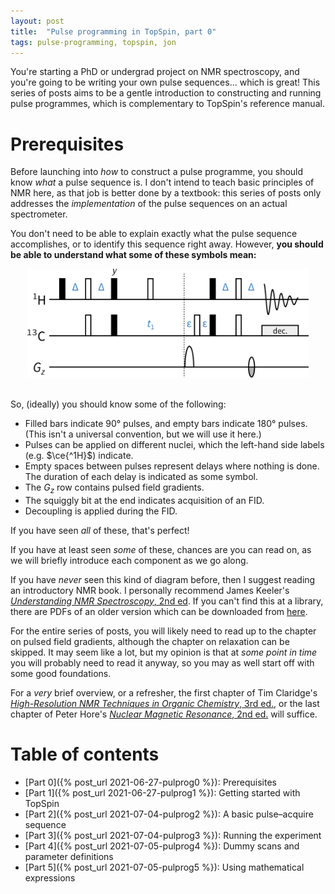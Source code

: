 ```yaml
---
layout: post
title:  "Pulse programming in TopSpin, part 0"
tags: pulse-programming, topspin, jon
---
```


You're starting a PhD or undergrad project on NMR spectroscopy, and you're going to be writing your own pulse sequences... which is great!
This series of posts aims to be a gentle introduction to constructing and running pulse programmes, which is complementary to TopSpin's reference manual.

# Prerequisites

Before launching into *how* to construct a pulse programme, you should know *what* a pulse sequence is.
I don't intend to teach basic principles of NMR here, as that job is better done by a textbook: this series of posts only addresses the *implementation* of the pulse sequences on an actual spectrometer.

You don't need to be able to explain exactly what the pulse sequence accomplishes, or to identify this sequence right away.
However, **you should be able to understand what some of these symbols mean:**

<div style="text-align: center">
<img src="/assets/images/pulprog/hsqc.png" alt="Standard HSQC sequence" width="450" />
<br /><br />
</div>

So, (ideally) you should know some of the following:

 - Filled bars indicate 90° pulses, and empty bars indicate 180° pulses. (This isn't a universal convention, but we will use it here.)
 - Pulses can be applied on different nuclei, which the left-hand side labels (e.g. $\ce{^1H}$) indicate.
 - Empty spaces between pulses represent delays where nothing is done. The duration of each delay is indicated as some symbol.
 - The $G_z$ row contains pulsed field gradients.
 - The squiggly bit at the end indicates acquisition of an FID.
 - Decoupling is applied during the FID.

If you have seen *all* of these, that's perfect!

If you have at least seen *some* of these, chances are you can read on, as we will briefly introduce each component as we go along.

If you have *never* seen this kind of diagram before, then I suggest reading an introductory NMR book.
I personally recommend James Keeler's [*Understanding NMR Spectroscopy*, 2nd ed](https://www.amazon.co.uk/Understanding-NMR-Spectroscopy-James-Keeler/dp/0470746084).
If you can't find this at a library, there are PDFs of an older version which can be downloaded from [here](http://www-keeler.ch.cam.ac.uk/lectures/).

For the entire series of posts, you will likely need to read up to the chapter on pulsed field gradients, although the chapter on relaxation can be skipped.
It may seem like a lot, but my opinion is that at *some point in time* you will probably need to read it anyway, so you may as well start off with some good foundations.

For a *very* brief overview, or a refresher, the first chapter of Tim Claridge's [*High-Resolution NMR Techniques in Organic Chemistry*, 3rd ed.](https://www.amazon.co.uk/High-Resolution-NMR-Techniques-Organic-Chemistry/dp/0080999867), or the last chapter of Peter Hore's [*Nuclear Magnetic Resonance*, 2nd ed.](https://www.amazon.co.uk/Nuclear-Magnetic-Resonance-Chemistry-Primers/dp/0198703414/) will suffice.

# Table of contents

 - [Part 0]({% post_url 2021-06-27-pulprog0 %}): Prerequisites
 - [Part 1]({% post_url 2021-06-27-pulprog1 %}): Getting started with TopSpin
 - [Part 2]({% post_url 2021-07-04-pulprog2 %}): A basic pulse–acquire sequence
 - [Part 3]({% post_url 2021-07-04-pulprog3 %}): Running the experiment
 - [Part 4]({% post_url 2021-07-05-pulprog4 %}): Dummy scans and parameter definitions
 - [Part 5]({% post_url 2021-07-05-pulprog5 %}): Using mathematical expressions


